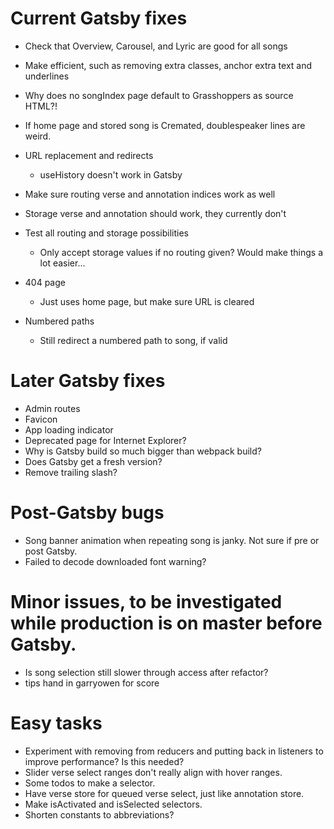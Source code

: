 # Current Gatsby fixes
* Check that Overview, Carousel, and Lyric are good for all songs
* Make efficient, such as removing extra classes, anchor extra text and underlines
* Why does no songIndex page default to Grasshoppers as source HTML?!
* If home page and stored song is Cremated, doublespeaker lines are weird.

* URL replacement and redirects
    * useHistory doesn't work in Gatsby
* Make sure routing verse and annotation indices work as well
* Storage verse and annotation should work, they currently don't
* Test all routing and storage possibilities
    * Only accept storage values if no routing given? Would make things a lot easier...
* 404 page
    * Just uses home page, but make sure URL is cleared
* Numbered paths
    * Still redirect a numbered path to song, if valid

# Later Gatsby fixes
* Admin routes
* Favicon
* App loading indicator
* Deprecated page for Internet Explorer?
* Why is Gatsby build so much bigger than webpack build?
* Does Gatsby get a fresh version?
* Remove trailing slash?

# Post-Gatsby bugs
* Song banner animation when repeating song is janky. Not sure if pre or post Gatsby.
* Failed to decode downloaded font warning?

# Minor issues, to be investigated while production is on master before Gatsby.
* Is song selection still slower through access after refactor?
* tips hand in garryowen for score

# Easy tasks
* Experiment with removing from reducers and putting back in listeners to improve performance? Is this needed?
* Slider verse select ranges don't really align with hover ranges.
* Some todos to make a selector.
* Have verse store for queued verse select, just like annotation store.
* Make isActivated and isSelected selectors.
* Shorten constants to abbreviations?
